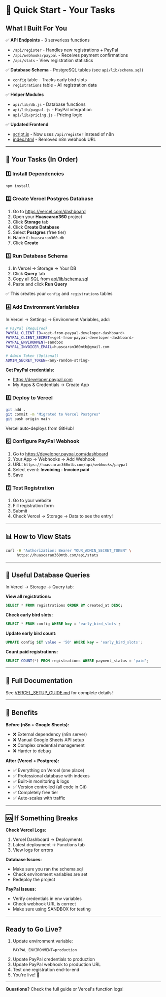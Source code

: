 # 🚀 Quick Start - Your Tasks

## What I Built For You

✅ **API Endpoints** - 3 serverless functions
- `/api/register` - Handles new registrations + PayPal
- `/api/webhooks/paypal` - Receives payment confirmations
- `/api/stats` - View registration statistics

✅ **Database Schema** - PostgreSQL tables (see `api/lib/schema.sql`)
- `config` table - Tracks early bird slots
- `registrations` table - All registration data

✅ **Helper Modules**
- `api/lib/db.js` - Database functions
- `api/lib/paypal.js` - PayPal integration
- `api/lib/pricing.js` - Pricing logic

✅ **Updated Frontend**
- [script.js](script.js) - Now uses `/api/register` instead of n8n
- [index.html](index.html) - Removed n8n webhook URL

---

## 🎯 Your Tasks (In Order)

### 1️⃣ Install Dependencies
```bash
npm install
```

### 2️⃣ Create Vercel Postgres Database
1. Go to https://vercel.com/dashboard
2. Open your **Huascaran360** project
3. Click **Storage** tab
4. Click **Create Database**
5. Select **Postgres** (free tier)
6. Name it: `huascaran360-db`
7. Click **Create**

### 3️⃣ Run Database Schema
1. In Vercel → Storage → Your DB
2. Click **Query** tab
3. Copy all SQL from [api/lib/schema.sql](api/lib/schema.sql)
4. Paste and click **Run Query**

✅ This creates your `config` and `registrations` tables

### 4️⃣ Add Environment Variables
In Vercel → Settings → Environment Variables, add:

```bash
# PayPal (Required)
PAYPAL_CLIENT_ID=<get-from-paypal-developer-dashboard>
PAYPAL_CLIENT_SECRET=<get-from-paypal-developer-dashboard>
PAYPAL_ENVIRONMENT=sandbox
PAYPAL_INVOICER_EMAIL=huascaran360mtb@gmail.com

# Admin Token (Optional)
ADMIN_SECRET_TOKEN=<any-random-string>
```

**Get PayPal credentials:**
- https://developer.paypal.com
- My Apps & Credentials → Create App

### 5️⃣ Deploy to Vercel
```bash
git add .
git commit -m "Migrated to Vercel Postgres"
git push origin main
```

Vercel auto-deploys from GitHub!

### 6️⃣ Configure PayPal Webhook
1. Go to https://developer.paypal.com/dashboard
2. Your App → Webhooks → Add Webhook
3. URL: `https://huascaran360mtb.com/api/webhooks/paypal`
4. Select event: **Invoicing - Invoice paid**
5. Save

### 7️⃣ Test Registration
1. Go to your website
2. Fill registration form
3. Submit
4. Check Vercel → Storage → Data to see the entry!

---

## 📊 How to View Stats

```bash
curl -H "Authorization: Bearer YOUR_ADMIN_SECRET_TOKEN" \
     https://huascaran360mtb.com/api/stats
```

---

## 🔧 Useful Database Queries

In Vercel → Storage → Query tab:

**View all registrations:**
```sql
SELECT * FROM registrations ORDER BY created_at DESC;
```

**Check early bird slots:**
```sql
SELECT * FROM config WHERE key = 'early_bird_slots';
```

**Update early bird count:**
```sql
UPDATE config SET value = '50' WHERE key = 'early_bird_slots';
```

**Count paid registrations:**
```sql
SELECT COUNT(*) FROM registrations WHERE payment_status = 'paid';
```

---

## 📖 Full Documentation

See [VERCEL_SETUP_GUIDE.md](VERCEL_SETUP_GUIDE.md) for complete details!

---

## 🎉 Benefits

**Before (n8n + Google Sheets):**
- ❌ External dependency (n8n server)
- ❌ Manual Google Sheets API setup
- ❌ Complex credential management
- ❌ Harder to debug

**After (Vercel + Postgres):**
- ✅ Everything on Vercel (one place)
- ✅ Professional database with indexes
- ✅ Built-in monitoring & logs
- ✅ Version controlled (all code in Git)
- ✅ Completely free tier
- ✅ Auto-scales with traffic

---

## 🆘 If Something Breaks

**Check Vercel Logs:**
1. Vercel Dashboard → Deployments
2. Latest deployment → Functions tab
3. View logs for errors

**Database Issues:**
- Make sure you ran the schema.sql
- Check environment variables are set
- Redeploy the project

**PayPal Issues:**
- Verify credentials in env variables
- Check webhook URL is correct
- Make sure using SANDBOX for testing

---

## Ready to Go Live?

1. Update environment variable:
   ```
   PAYPAL_ENVIRONMENT=production
   ```
2. Update PayPal credentials to production
3. Update PayPal webhook to production URL
4. Test one registration end-to-end
5. You're live! 🚀

---

**Questions?** Check the full guide or Vercel's function logs!
